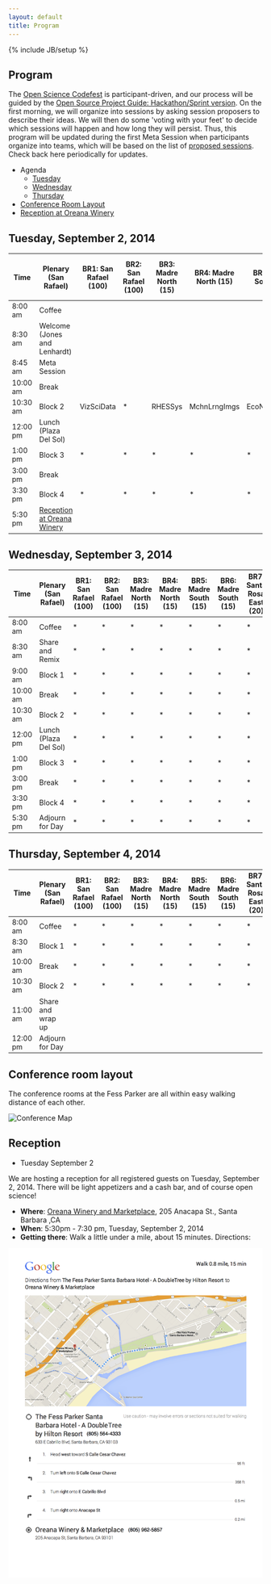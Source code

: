 ```yaml
---
layout: default
title: Program
---
```


{% include JB/setup %}

## Program

The [Open Science Codefest](/) is participant-driven, and our process will be guided by the [Open Source Project Guide: Hackathon/Sprint version](https://docs.google.com/document/d/1UGtR_6XWBn4_vo37Kn_hNXmzpwLaSJEZxc8rqFKhy-U/edit?pli=1).  On the first morning, we will organize into sessions by asking session proposers to describe their ideas.  We will then do some 'voting with your feet' to decide which sessions will happen and how long they will persist.  Thus, this program will be updated during the first Meta Session when participants organize into teams, which will be based on the list of [proposed sessions](sessions.html).  Check back here periodically for updates.

- Agenda
    - [Tuesday](#tuesday,-september-2,-2014)
    - [Wednesday](#wednesday,-september-3,-2014)
    - [Thursday](#thursday,-september-4,-2014)
- [Conference Room Layout](#conference-room-layout)
- [Reception at Oreana Winery](#reception)

## Tuesday, September 2, 2014

| Time | Plenary (San Rafael) | BR1: San Rafael (100) | BR2: San Rafael (100) | BR3: Madre North (15)| BR4: Madre North (15)| BR5: Madre South (15)| BR6: Madre South (15)| BR7: Santa Rosa East (20)| BR8: Santa Rosa West (20)| BR9: San Miguel East (20)| BR10: San Miguel West (20)| 
| --- | --- | --- | --- | --- | --- | --- | --- | --- | --- | --- | --- | 
|  8:00 am | Coffee | 
|  8:30 am | Welcome (Jones and Lenhardt) | 
|  8:45 am | Meta Session | 
| 10:00 am | Break | 
| 10:30 am | Block 2 | VizSciData | * | RHESSys | MchnLrngImgs | EcoNicheModel | Moneybee | * | MetaSemantics | PangeaR | ESAOpenSci |
| 12:00 pm | Lunch (Plaza Del Sol)| 
|  1:00 pm | Block 3 | * | * | * | * | * | * | * | * | * | * |
|  3:00 pm | Break | 
|  3:30 pm | Block 4 | * | * | * | * | * | * | * | * | * | * |
|  5:30 pm | [Reception at Oreana Winery](#toc_5) | 

## Wednesday, September 3, 2014

| Time | Plenary (San Rafael) | BR1: San Rafael (100) | BR2: San Rafael (100) | BR3: Madre North (15)| BR4: Madre North (15)| BR5: Madre South (15)| BR6: Madre South (15)| BR7: Santa Rosa East (20)| BR8: Santa Rosa West (20)| BR9: San Miguel East (20)| BR10: San Miguel West (20)| 
| --- | --- | --- | --- | --- | --- | --- | --- | --- | --- | --- | --- | 
|  8:00 am | Coffee | * | * | * | * | * | * | * | * | * | * |
|  8:30 am | Share and Remix | * | * | * | * | * | * | * | * | * | * |
|  9:00 am | Block 1 | * | * | * | * | * | * | * | * | * | * |
| 10:00 am | Break | * | * | * | * | * | * | * | * | * | * |
| 10:30 am | Block 2 | * | * | * | * | * | * | * | * | * | * |
| 12:00 pm | Lunch (Plaza Del Sol)| * | * | * | * | * | * | * | * | * | * |
|  1:00 pm | Block 3 | * | * | * | * | * | * | * | * | * | * |
|  3:00 pm | Break | * | * | * | * | * | * | * | * | * | * |
|  3:30 pm | Block 4 | * | * | * | * | * | * | * | * | * | * |
|  5:30 pm | Adjourn for Day | * | * | * | * | * | * | * | * | * | * |

## Thursday, September 4, 2014

| Time | Plenary (San Rafael) | BR1: San Rafael (100) | BR2: San Rafael (100) | BR3: Madre North (15)| BR4: Madre North (15)| BR5: Madre South (15)| BR6: Madre South (15)| BR7: Santa Rosa East (20)| BR8: Santa Rosa West (20)| BR9: San Miguel East (20)| BR10: San Miguel West (20)| 
| --- | --- | --- | --- | --- | --- | --- | --- | --- | --- | --- | --- | 
|  8:00 am | Coffee | * | * | * | * | * | * | * | * | * | * |
|  8:30 am | Block 1 | * | * | * | * | * | * | * | * | * | * |
| 10:00 am | Break | * | * | * | * | * | * | * | * | * | * |
| 10:30 am | Block 2 | * | * | * | * | * | * | * | * | * | * |
| 11:00 am | Share and wrap up |
| 12:00 pm | Adjourn for Day | 

## Conference room layout

The conference rooms at the Fess Parker are all within easy walking distance of each other.

![Conference Map](http://doubletree.hilton.com/en/hotels/content/SBAMCDT/media/images/floorplans/sbamlby.gif?)

## Reception

- Tuesday September 2

We are hosting a reception for all registered guests on Tuesday, September 2, 2014. There will be light appetizers and a cash bar, and of course open science!

- __Where__: [Oreana Winery and Marketplace](https://plus.google.com/113520751080009916118/about?gl=us&hl=en), 205 Anacapa St., Santa Barbara ,CA
- __When__: 5:30pm - 7:30 pm, Tuesday, September 2, 2014
- __Getting there__: Walk a little under a mile, about 15 minutes. Directions:

![Reception Map](assets/img/Map_Oreana.png)

